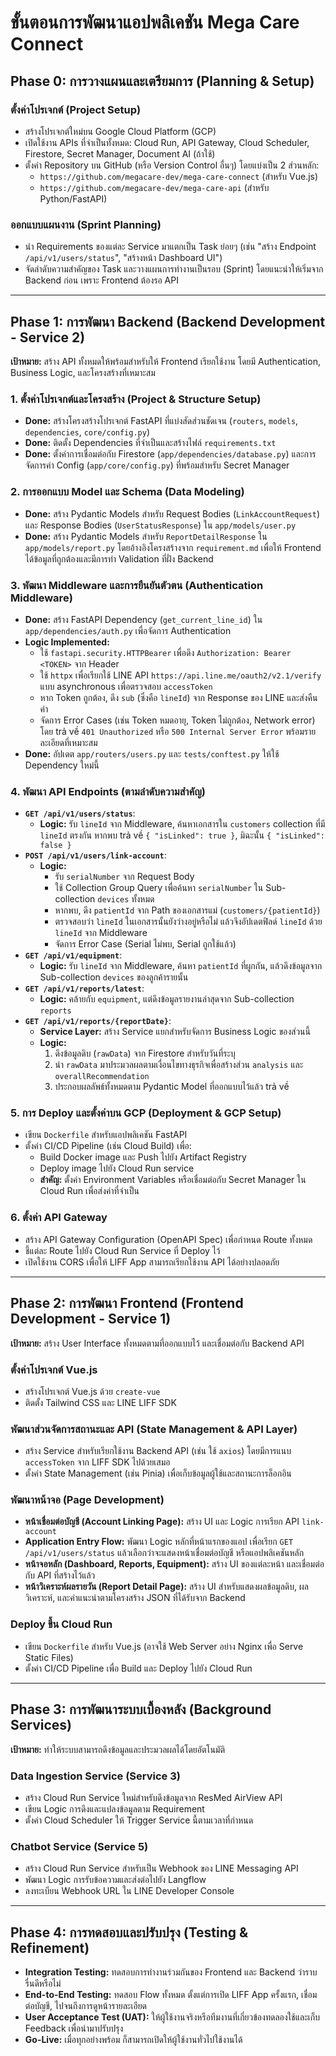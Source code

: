 # ขั้นตอนการพัฒนาแอปพลิเคชัน Mega Care Connect

## Phase 0: การวางแผนและเตรียมการ (Planning & Setup)

### ตั้งค่าโปรเจกต์ (Project Setup)
- สร้างโปรเจกต์ใหม่บน Google Cloud Platform (GCP)
- เปิดใช้งาน APIs ที่จำเป็นทั้งหมด: Cloud Run, API Gateway, Cloud Scheduler, Firestore, Secret Manager, Document AI (ถ้าใช้)
- ตั้งค่า Repository บน GitHub (หรือ Version Control อื่นๆ) โดยแบ่งเป็น 2 ส่วนหลัก:
  - `https://github.com/megacare-dev/mega-care-connect` (สำหรับ Vue.js)
  - `https://github.com/megacare-dev/mega-care-api` (สำหรับ Python/FastAPI)

### ออกแบบแผนงาน (Sprint Planning)
- นำ Requirements ของแต่ละ Service มาแตกเป็น Task ย่อยๆ (เช่น "สร้าง Endpoint `/api/v1/users/status`", "สร้างหน้า Dashboard UI")
- จัดลำดับความสำคัญของ Task และวางแผนการทำงานเป็นรอบ (Sprint) โดยแนะนำให้เริ่มจาก Backend ก่อน เพราะ Frontend ต้องรอ API

---

## Phase 1: การพัฒนา Backend (Backend Development - Service 2)
**เป้าหมาย:** สร้าง API ทั้งหมดให้พร้อมสำหรับให้ Frontend เรียกใช้งาน โดยมี Authentication, Business Logic, และโครงสร้างที่เหมาะสม

### 1. ตั้งค่าโปรเจกต์และโครงสร้าง (Project & Structure Setup)
- **Done:** สร้างโครงสร้างโปรเจกต์ FastAPI ที่แบ่งสัดส่วนชัดเจน (`routers`, `models`, `dependencies`, `core/config.py`)
- **Done:** ติดตั้ง Dependencies ที่จำเป็นและสร้างไฟล์ `requirements.txt`
- **Done:** ตั้งค่าการเชื่อมต่อกับ Firestore (`app/dependencies/database.py`) และการจัดการค่า Config (`app/core/config.py`) ที่พร้อมสำหรับ Secret Manager

### 2. การออกแบบ Model และ Schema (Data Modeling)
- **Done:** สร้าง Pydantic Models สำหรับ Request Bodies (`LinkAccountRequest`) และ Response Bodies (`UserStatusResponse`) ใน `app/models/user.py`
- **Done:** สร้าง Pydantic Models สำหรับ `ReportDetailResponse` ใน `app/models/report.py` โดยอ้างอิงโครงสร้างจาก `requirement.md` เพื่อให้ Frontend ได้ข้อมูลที่ถูกต้องและมีการทำ Validation ที่ฝั่ง Backend

### 3. พัฒนา Middleware และการยืนยันตัวตน (Authentication Middleware)
- **Done:** สร้าง FastAPI Dependency (`get_current_line_id`) ใน `app/dependencies/auth.py` เพื่อจัดการ Authentication
- **Logic Implemented:**
  - ใช้ `fastapi.security.HTTPBearer` เพื่อดึง `Authorization: Bearer <TOKEN>` จาก Header
  - ใช้ `httpx` เพื่อเรียกใช้ LINE API `https://api.line.me/oauth2/v2.1/verify` แบบ asynchronous เพื่อตรวจสอบ `accessToken`
  - หาก Token ถูกต้อง, ดึง `sub` (ซึ่งคือ `lineId`) จาก Response ของ LINE และส่งคืนค่า
  - จัดการ Error Cases (เช่น Token หมดอายุ, Token ไม่ถูกต้อง, Network error) โดย trả về `401 Unauthorized` หรือ `500 Internal Server Error` พร้อมรายละเอียดที่เหมาะสม
- **Done:** อัปเดต `app/routers/users.py` และ `tests/conftest.py` ให้ใช้ Dependency ใหม่นี้

### 4. พัฒนา API Endpoints (ตามลำดับความสำคัญ)
- **`GET /api/v1/users/status`**:
  - **Logic:** รับ `lineId` จาก Middleware, ค้นหาเอกสารใน `customers` collection ที่มี `lineId` ตรงกัน หากพบ trả về `{ "isLinked": true }`, มิฉะนั้น `{ "isLinked": false }`
- **`POST /api/v1/users/link-account`**:
  - **Logic:**
    - รับ `serialNumber` จาก Request Body
    - ใช้ Collection Group Query เพื่อค้นหา `serialNumber` ใน Sub-collection `devices` ทั้งหมด
    - หากพบ, ดึง `patientId` จาก Path ของเอกสารแม่ (`customers/{patientId}`)
    - ตรวจสอบว่า `lineId` ในเอกสารนั้นยังว่างอยู่หรือไม่ แล้วจึงอัปเดตฟิลด์ `lineId` ด้วย `lineId` จาก Middleware
    - จัดการ Error Case (Serial ไม่พบ, Serial ถูกใช้แล้ว)
- **`GET /api/v1/equipment`**:
  - **Logic:** รับ `lineId` จาก Middleware, ค้นหา `patientId` ที่ผูกกัน, แล้วดึงข้อมูลจาก Sub-collection `devices` ของลูกค้ารายนั้น
- **`GET /api/v1/reports/latest`**:
  - **Logic:** คล้ายกับ `equipment`, แต่ดึงข้อมูลรายงานล่าสุดจาก Sub-collection `reports`
- **`GET /api/v1/reports/{reportDate}`**:
  - **Service Layer:** สร้าง Service แยกสำหรับจัดการ Business Logic ของส่วนนี้
  - **Logic:**
    1. ดึงข้อมูลดิบ (`rawData`) จาก Firestore สำหรับวันที่ระบุ
    2. นำ `rawData` มาประมวลผลตามเงื่อนไขทางธุรกิจเพื่อสร้างส่วน `analysis` และ `overallRecommendation`
    3. ประกอบผลลัพธ์ทั้งหมดตาม Pydantic Model ที่ออกแบบไว้แล้ว trả về

### 5. การ Deploy และตั้งค่าบน GCP (Deployment & GCP Setup)
- เขียน `Dockerfile` สำหรับแอปพลิเคชัน FastAPI
- ตั้งค่า CI/CD Pipeline (เช่น Cloud Build) เพื่อ:
  - Build Docker image และ Push ไปยัง Artifact Registry
  - Deploy image ไปยัง Cloud Run service
  - **สำคัญ:** ตั้งค่า Environment Variables หรือเชื่อมต่อกับ Secret Manager ใน Cloud Run เพื่อส่งค่าที่จำเป็น

### 6. ตั้งค่า API Gateway
- สร้าง API Gateway Configuration (OpenAPI Spec) เพื่อกำหนด Route ทั้งหมด
- ชี้แต่ละ Route ไปยัง Cloud Run Service ที่ Deploy ไว้
- เปิดใช้งาน CORS เพื่อให้ LIFF App สามารถเรียกใช้งาน API ได้อย่างปลอดภัย

---

## Phase 2: การพัฒนา Frontend (Frontend Development - Service 1)
**เป้าหมาย:** สร้าง User Interface ทั้งหมดตามที่ออกแบบไว้ และเชื่อมต่อกับ Backend API

### ตั้งค่าโปรเจกต์ Vue.js
- สร้างโปรเจกต์ Vue.js ด้วย `create-vue`
- ติดตั้ง Tailwind CSS และ LINE LIFF SDK

### พัฒนาส่วนจัดการสถานะและ API (State Management & API Layer)
- สร้าง Service สำหรับเรียกใช้งาน Backend API (เช่น ใช้ `axios`) โดยมีการแนบ `accessToken` จาก LIFF SDK ไปด้วยเสมอ
- ตั้งค่า State Management (เช่น Pinia) เพื่อเก็บข้อมูลผู้ใช้และสถานะการล็อกอิน

### พัฒนาหน้าจอ (Page Development)
- **หน้าเชื่อมต่อบัญชี (Account Linking Page):** สร้าง UI และ Logic การเรียก API `link-account`
- **Application Entry Flow:** พัฒนา Logic หลักที่หน้าแรกของแอป เพื่อเรียก `GET /api/v1/users/status` แล้วเลือกว่าจะแสดงหน้าเชื่อมต่อบัญชี หรือแอปพลิเคชันหลัก
- **หน้าจอหลัก (Dashboard, Reports, Equipment):** สร้าง UI ของแต่ละหน้า และเชื่อมต่อกับ API ที่สร้างไว้แล้ว
- **หน้าวิเคราะห์ผลรายวัน (Report Detail Page):** สร้าง UI สำหรับแสดงผลข้อมูลดิบ, ผลวิเคราะห์, และคำแนะนำตามโครงสร้าง JSON ที่ได้รับจาก Backend

### Deploy ขึ้น Cloud Run
- เขียน `Dockerfile` สำหรับ Vue.js (อาจใช้ Web Server อย่าง Nginx เพื่อ Serve Static Files)
- ตั้งค่า CI/CD Pipeline เพื่อ Build และ Deploy ไปยัง Cloud Run

---

## Phase 3: การพัฒนาระบบเบื้องหลัง (Background Services)
**เป้าหมาย:** ทำให้ระบบสามารถดึงข้อมูลและประมวลผลได้โดยอัตโนมัติ

### Data Ingestion Service (Service 3)
- สร้าง Cloud Run Service ใหม่สำหรับดึงข้อมูลจาก ResMed AirView API
- เขียน Logic การดึงและแปลงข้อมูลตาม Requirement
- ตั้งค่า Cloud Scheduler ให้ Trigger Service นี้ตามเวลาที่กำหนด

### Chatbot Service (Service 5)
- สร้าง Cloud Run Service สำหรับเป็น Webhook ของ LINE Messaging API
- พัฒนา Logic การรับข้อความและส่งต่อไปยัง Langflow
- ลงทะเบียน Webhook URL ใน LINE Developer Console

---

## Phase 4: การทดสอบและปรับปรุง (Testing & Refinement)
- **Integration Testing:** ทดสอบการทำงานร่วมกันของ Frontend และ Backend ว่าราบรื่นดีหรือไม่
- **End-to-End Testing:** ทดสอบ Flow ทั้งหมด ตั้งแต่การเปิด LIFF App ครั้งแรก, เชื่อมต่อบัญชี, ไปจนถึงการดูหน้ารายละเอียด
- **User Acceptance Test (UAT):** ให้ผู้ใช้งานจริงหรือทีมงานที่เกี่ยวข้องทดลองใช้และเก็บ Feedback เพื่อนำมาปรับปรุง
- **Go-Live:** เมื่อทุกอย่างพร้อม ก็สามารถเปิดให้ผู้ใช้งานทั่วไปใช้งานได้